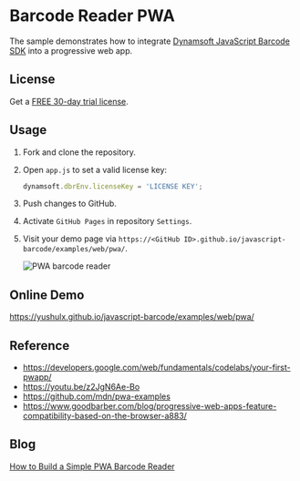 # Barcode Reader PWA 

The sample demonstrates how to integrate [Dynamsoft JavaScript Barcode SDK](https://www.dynamsoft.com/Products/barcode-recognition-javascript.aspx) into a progressive web app.

## License
Get a [FREE 30-day trial license](https://www.dynamsoft.com/CustomerPortal/Portal/Triallicense.aspx).

## Usage
1. Fork and clone the repository.
2. Open `app.js` to set a valid license key:

    ```js
    dynamsoft.dbrEnv.licenseKey = 'LICENSE KEY';
    ```
3. Push changes to GitHub.
4. Activate `GitHub Pages` in repository `Settings`.
5. Visit your demo page via `https://<GitHub ID>.github.io/javascript-barcode/examples/web/pwa/`.

    ![PWA barcode reader](https://www.codepool.biz/wp-content/uploads/2019/04/pwa-barcode-reader.gif)
    
## Online Demo
https://yushulx.github.io/javascript-barcode/examples/web/pwa/

## Reference
- https://developers.google.com/web/fundamentals/codelabs/your-first-pwapp/
- https://youtu.be/z2JgN6Ae-Bo
- https://github.com/mdn/pwa-examples
- https://www.goodbarber.com/blog/progressive-web-apps-feature-compatibility-based-on-the-browser-a883/

## Blog
[How to Build a Simple PWA Barcode Reader](https://www.codepool.biz/build-simple-pwa-barcode-reader.html)
